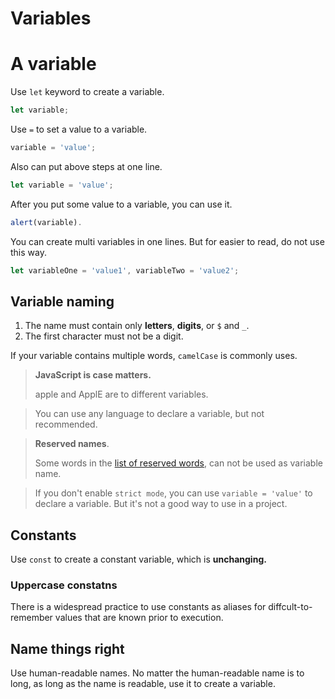 # Variables

# A variable

Use `let` keyword to create a variable.
```js
let variable;
```

Use `=` to set a value to a variable.
```js
variable = 'value';
```

Also can put above steps at one line.
```js
let variable = 'value';
```

After you put some value to a variable, you can use it.
```js
alert(variable).
```

You can create multi variables in one lines. But for easier to read, do not use this way.
```js
let variableOne = 'value1', variableTwo = 'value2';
```

## Variable naming

1. The name must contain only __letters__, __digits__, or `$` and `_`.
2. The first character must not be a digit.

If your variable contains multiple words, `camelCase` is commonly uses.

> __JavaScript is case matters.__
>
> apple and ApplE are to different variables.

> You can use any language to declare a variable, but not recommended.

> __Reserved names__.
>
> Some words in the [list of reserved words](https://developer.mozilla.org/en-US/docs/Web/JavaScript/Reference/Lexical_grammar#Keywords), can not be used as variable name.


> If you don't enable `strict mode`, you can use `variable = 'value'` to declare a variable. But it's not a good way to use in a project.


## Constants

Use `const` to create a constant variable, which is __unchanging.__

### Uppercase constatns

There is a widespread practice to use constants as aliases for diffcult-to-remember values that are known prior to execution.

## Name things right

Use human-readable names. No matter the human-readable name is to long, as long as the name is readable, use it to create a variable.